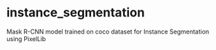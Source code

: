 # instance_segmentation
Mask R-CNN model trained on coco dataset for Instance Segmentation using PixelLib
